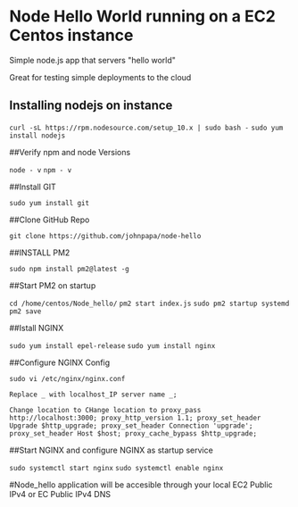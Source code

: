 # Node Hello World running on a EC2 Centos instance

Simple node.js app that servers "hello world"

Great for testing simple deployments to the cloud

## Installing nodejs on instance

`curl -sL https://rpm.nodesource.com/setup_10.x | sudo bash -`
`sudo yum install nodejs`

##Verify npm and node Versions

`node - v`
`npm - v`

##Install GIT

`sudo yum install git`

##Clone GitHub Repo

`git clone https://github.com/johnpapa/node-hello`

##INSTALL PM2

`sudo npm install pm2@latest -g`

##Start PM2 on startup

`cd /home/centos/Node_hello/`
`pm2 start index.js`
`sudo pm2 startup systemd`
`pm2 save`

##Istall NGINX

`sudo yum install epel-release`
`sudo yum install nginx`

##Configure NGINX Config

`sudo vi /etc/nginx/nginx.conf`

`Replace _ with localhost_IP
server name _;`

`Change location to CHange location to
    proxy_pass http://localhost:3000;
    proxy_http_version 1.1;
    proxy_set_header Upgrade $http_upgrade;
    proxy_set_header Connection 'upgrade';
    proxy_set_header Host $host;
    proxy_cache_bypass $http_upgrade;`
    
 ##Start NGINX and configure NGINX as startup service
 
 `sudo systemctl start nginx`
 `sudo systemctl enable nginx`
 
 #Node_hello application will be accesible through your local EC2 Public IPv4 or EC Public IPv4 DNS
 
